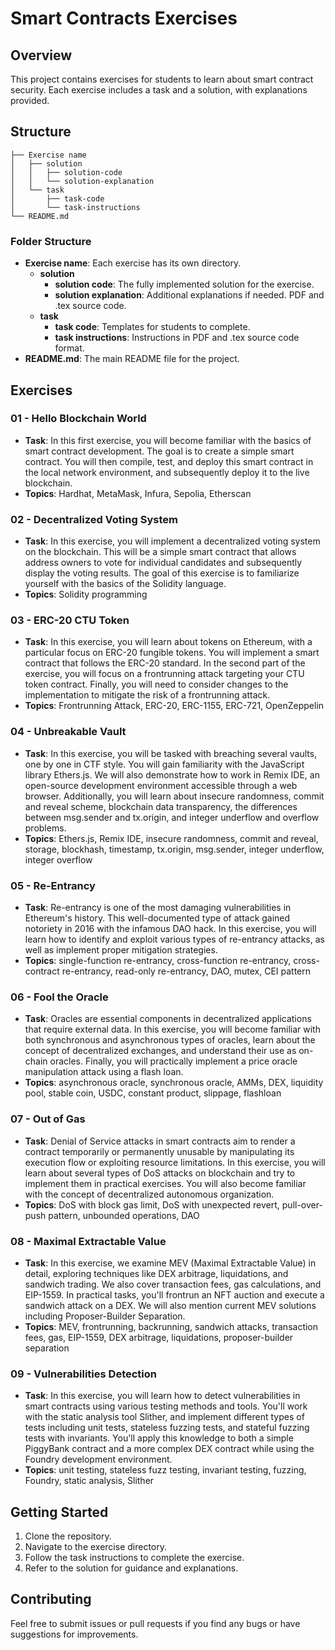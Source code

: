 # Smart Contracts Exercises

## Overview

This project contains exercises for students to learn about smart contract security. Each exercise includes a task and a solution, with explanations provided.

## Structure

```
├── Exercise name
│   ├── solution
│   │   ├── solution-code
│   │   └── solution-explanation
│   └── task
│       ├── task-code
│       └── task-instructions
└── README.md
```

### Folder Structure

- **Exercise name**: Each exercise has its own directory.
    - **solution**
        - **solution code**: The fully implemented solution for the exercise.
        - **solution explanation**: Additional explanations if needed. PDF and .tex source code.
    - **task**
        - **task code**: Templates for students to complete.
        - **task instructions**: Instructions in PDF and .tex source code format.
- **README.md**: The main README file for the project.

## Exercises

### 01 - Hello Blockchain World
- **Task**: In this first exercise, you will become familiar with the basics of smart contract development. The goal is to create a simple smart contract. You will then compile, test, and deploy this smart contract in the local network environment, and subsequently deploy it to the live blockchain.
- **Topics**: Hardhat, MetaMask, Infura, Sepolia, Etherscan

### 02 - Decentralized Voting System
- **Task**: In this exercise, you will implement a decentralized voting system on the blockchain. This will be a simple smart contract that allows address owners to vote for individual candidates and subsequently display the voting results. The goal of this exercise is to familiarize yourself with the basics of the Solidity language.
- **Topics**: Solidity programming

### 03 - ERC-20 CTU Token
- **Task**: In this exercise, you will learn about tokens on Ethereum, with a particular focus on ERC-20 fungible tokens. You will implement a smart contract that follows the ERC-20 standard. In the second part of the exercise, you will focus on a frontrunning attack targeting your CTU token contract. Finally, you will need to consider changes to the implementation to mitigate the risk of a frontrunning attack.
- **Topics**: Frontrunning Attack, ERC-20, ERC-1155, ERC-721, OpenZeppelin

### 04 - Unbreakable Vault
- **Task**: In this exercise, you will be tasked with breaching several vaults, one by one in CTF style. You will gain familiarity with the JavaScript library Ethers.js. We will also demonstrate how to work in Remix IDE, an open-source development environment accessible through a web browser. Additionally, you will learn about insecure randomness, commit and reveal scheme, blockchain data transparency, the differences between msg.sender and tx.origin, and integer underflow and overflow problems.
- **Topics**: Ethers.js, Remix IDE, insecure randomness, commit and reveal, storage, blockhash, timestamp, tx.origin, msg.sender, integer underflow, integer overflow

### 05 - Re-Entrancy
- **Task**: Re-entrancy is one of the most damaging vulnerabilities in Ethereum's history. This well-documented type of attack gained notoriety in 2016 with the infamous DAO hack. In this exercise, you will learn how to identify and exploit various types of re-entrancy attacks, as well as implement proper mitigation strategies.
- **Topics**: single-function re-entrancy, cross-function re-entrancy, cross-contract re-entrancy, read-only re-entrancy, DAO, mutex, CEI pattern

### 06 - Fool the Oracle
- **Task**: Oracles are essential components in decentralized applications that require external data. In this exercise, you will become familiar with both synchronous and asynchronous types of oracles, learn about the concept of decentralized exchanges, and understand their use as on-chain oracles. Finally, you will practically implement a price oracle manipulation attack using a flash loan.
- **Topics**: asynchronous oracle, synchronous oracle, AMMs, DEX, liquidity pool, stable coin, USDC, constant product, slippage, flashloan

### 07 - Out of Gas
- **Task**: Denial of Service attacks in smart contracts aim to render a contract temporarily or permanently unusable by manipulating its execution flow or exploiting resource limitations. In this exercise, you will learn about several types of DoS attacks on blockchain and try to implement them in practical exercises. You will also become familiar with the concept of decentralized autonomous organization.
- **Topics**: DoS with block gas limit, DoS with unexpected revert, pull-over-push pattern, unbounded operations, DAO

### 08 - Maximal Extractable Value
- **Task**: In this exercise, we examine MEV (Maximal Extractable Value) in detail, exploring techniques like DEX arbitrage, liquidations, and sandwich trading. We also cover transaction fees, gas calculations, and EIP-1559. In practical tasks, you'll frontrun an NFT auction and execute a sandwich attack on a DEX. We will also mention current MEV solutions including Proposer-Builder Separation.
- **Topics**: MEV, frontrunning, backrunning, sandwich attacks, transaction fees, gas, EIP-1559, DEX arbitrage, liquidations, proposer-builder separation

### 09 - Vulnerabilities Detection
- **Task**: In this exercise, you will learn how to detect vulnerabilities in smart contracts using various testing methods and tools. You'll work with the static analysis tool Slither, and implement different types of tests including unit tests, stateless fuzzing tests, and stateful fuzzing tests with invariants. You'll apply this knowledge to both a simple PiggyBank contract and a more complex DEX contract while using the Foundry development environment.
- **Topics**: unit testing, stateless fuzz testing, invariant testing, fuzzing, Foundry, static analysis, Slither


## Getting Started

1. Clone the repository.
2. Navigate to the exercise directory.
3. Follow the task instructions to complete the exercise.
4. Refer to the solution for guidance and explanations.

## Contributing

Feel free to submit issues or pull requests if you find any bugs or have suggestions for improvements.